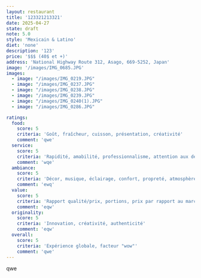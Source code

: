 ```yaml
---
layout: restaurant
title: '123321213321'
date: 2025-04-27
state: draft
note: 5.0
style: 'Mexicain & Latino'
diet: 'none'
description: '123'
price: '$$$ (40$ et +)'
address: 'National Highway Route 312, Asago, 669-5252, Japan'
image: '/images/IMG_0685.JPG'
images:
  - image: "/images/IMG_0219.JPG"
  - image: "/images/IMG_0237.JPG"
  - image: "/images/IMG_0238.JPG"
  - image: "/images/IMG_0239.JPG"
  - image: "/images/IMG_0240(1).JPG"
  - image: "/images/IMG_0286.JPG"

ratings:
  food:
    score: 5
    criteria: 'Goût, fraîcheur, cuisson, présentation, créativité'
    comment: 'qwe'
  service:
    score: 5
    criteria: 'Rapidité, amabilité, professionnalisme, attention aux détails'
    comment: 'wqe'
  ambiance:
    score: 5
    criteria: 'Décor, musique, éclairage, confort, propreté, atmosphère générale'
    comment: 'ewq'
  value:
    score: 5
    criteria: 'Rapport qualité/prix, portions, prix par rapport au marché'
    comment: 'eqw'
  originality:
    score: 5
    criteria: 'Innovation, créativité, authenticité'
    comment: 'eqw'
  overall:
    score: 5
    criteria: 'Expérience globale, facteur "wow"'
    comment: 'qwe'
---
```




qwe
